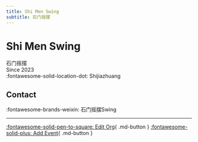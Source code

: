 ```yaml
---
title: Shi Men Swing
subtitle: 石门摇摆
---
```


# Shi Men Swing

石门摇摆  
Since 2023  
:fontawesome-solid-location-dot: Shijiazhuang  


## Contact

:fontawesome-brands-weixin: 石门摇摆Swing  

---

[:fontawesome-solid-pen-to-square: Edit Org](https://github.com/swingdance/orgs/issues/new?assignees=&labels=update+org&projects=&template=03-update_entity.yml&title=Update%20Org%3A%20zh_CN%20%E2%80%A2%20Shi%20Men%20Swing&region=zh_CN&id=shi-men-swing&name=Shi%20Men%20Swing){ .md-button } [:fontawesome-solid-plus: Add Event](https://github.com/swingdance/events/issues/new?assignees=&labels=add+event&projects=&template=02-add_entity.yml&title=Add%20Event%3A%20zh_CN%20%E2%80%A2%20%3CName%3E&region=zh_CN&province=Hebei&city=Shijiazhuang&org_id=shi-men-swing){ .md-button }
